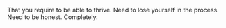 That you require to be able to thrive.
Need to lose yourself in the process.
Need to be honest. Completely.
